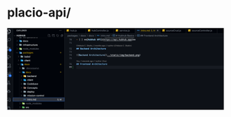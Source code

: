 # placio-api/

[//]: # (Placio Backend[![Go Coverage]&#40;https://github.com/USER/REPO/wiki/coverage.svg&#41;]&#40;https://raw.githack.com/wiki/doziestar/placio-api/coverage.html&#41;)
![img.png](img.png)
